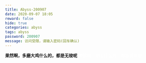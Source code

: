 ```yaml
---
title: Abyss-200907
date: 2020-09-07 18:05
reward: false
hide: true
categories: abyss
tags: abyss
password: 200907
message: 访问受限，请输入密码(回车确认)
---
```

**果然啊，多磨大鸡什么的，都是无梭呢**
<font color="white">果然啊，朋友什么的，都是谎言呢</font>
